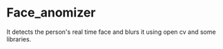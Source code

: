 # Face_anomizer
It detects the person's real time face and blurs it using open cv and some libraries.
